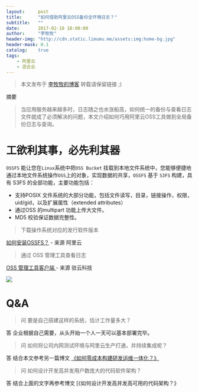 ```yaml
---
layout:     post
title:      "如何借助阿里云OSS备份全环境日志？"
subtitle:   ""
date:       2017-02-10 10:00:00
author:     "李牧牧"
header-img: "http://cdn.static.limumu.me/assets:img:home-bg.jpg"
header-mask: 0.1
catalog:    true
tags:
    - 阿里云
    - 混合云
---
```


> 本文发布于 [李牧牧的博客](http://limumu.me) 转载请保留链接 ;)



摘要 

> 当应用服务越来越多时，日志随之也水涨船高，如何统一的备份与查看日志文件就成了必须解决的问题，本文介绍如何巧用阿里云OSS工具做到全局备份日志与查询。



# 工欲利其事，必先利其器

`OSSFS` 能让您在`Linux`系统中把`OSS Bucket` 挂载到本地文件系统中，您能够便捷地通过本地文件系统操作`OSS`上的对象，实现数据的共享，`OSSFS` 基于 `S3FS` 构建，具有 S3FS 的全部功能，主要功能包括：

- 支持POSIX 文件系统的大部分功能，包括文件读写，目录，链接操作，权限，uid/gid，以及扩展属性（extended attributes）
- 通过OSS 的multipart 功能上传大文件。
- MD5 校验保证数据完整性。

> 下载操作系统对应的发行软件版本

 [如何安装OSSFS？](https://help.aliyun.com/document_detail/32196.html "如何安装OSSFS？")  - 来源 阿里云

> 通过 OSS 管理工具查看日志

 [ OSS 管理工具客户端 ](https://market.aliyun.com/store/55050-2.html?spm=5176.mktshop55050.4.1.ip9G0X "OSS 管理工具客户端 ")  - 来源 驻云科技

![](http://cdn.static.limumu.me/assets:post:img:201705161323014.jpg)



# Q&A

> 问 要是自己搭建这样的系统，估计工作量多大？

答 企业根据自己需要，从头开始一个人一天可以基本部署完毕。

> 问 如何将公司内网测试环境与阿里云生产打通，并持续集成呢？

答 结合本文参考另一篇博文 [《如何零成本构建研发运维一体化？》](http://www.limumu.me/2017/02/18/create-devops-from-aliyun/ "如何零成本构建研发运维一体化？")

> 问 如何设计开发高并发用户数庞大的代码软件架构？

答 结合上面的文字再参考博文 [《如何设计开发高并发高可用的代码架构？》